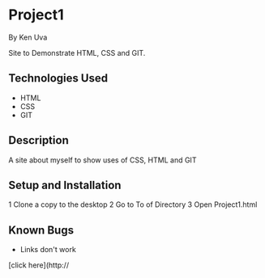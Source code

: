 # Project1

By Ken Uva

Site to Demonstrate HTML, CSS and GIT.

## Technologies Used
* HTML
* CSS
* GIT

## Description 
A site about myself to show uses of CSS, HTML and GIT

## Setup and Installation
1 Clone a copy to the desktop
2 Go to To of Directory
3 Open Project1.html

## Known Bugs
* Links don't work

[click here](http://
